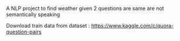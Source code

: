 A NLP project to find weather given 2 questions are same are not semantically speaking

Download train data from dataset : https://www.kaggle.com/c/quora-question-pairs
